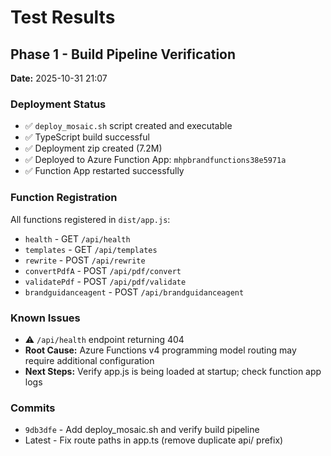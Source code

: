 # Test Results

## Phase 1 - Build Pipeline Verification

**Date:** 2025-10-31 21:07

### Deployment Status

- ✅ `deploy_mosaic.sh` script created and executable
- ✅ TypeScript build successful
- ✅ Deployment zip created (7.2M)
- ✅ Deployed to Azure Function App: `mhpbrandfunctions38e5971a`
- ✅ Function App restarted successfully

### Function Registration

All functions registered in `dist/app.js`:

- `health` - GET `/api/health`
- `templates` - GET `/api/templates`
- `rewrite` - POST `/api/rewrite`
- `convertPdfA` - POST `/api/pdf/convert`
- `validatePdf` - POST `/api/pdf/validate`
- `brandguidanceagent` - POST `/api/brandguidanceagent`

### Known Issues

- ⚠️ `/api/health` endpoint returning 404
- **Root Cause:** Azure Functions v4 programming model routing may require additional configuration
- **Next Steps:** Verify app.js is being loaded at startup; check function app logs

### Commits

- `9db3dfe` - Add deploy_mosaic.sh and verify build pipeline
- Latest - Fix route paths in app.ts (remove duplicate api/ prefix)

